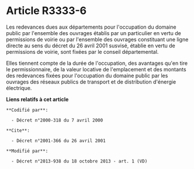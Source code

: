 # Article R3333-6

Les redevances dues aux départements pour l'occupation du domaine public par l'ensemble des ouvrages établis par un
particulier en vertu de permissions de voirie ou par l'ensemble des ouvrages constituant une ligne directe au sens du décret
du 26 avril 2001 susvisé, établie en vertu de permissions de voirie, sont fixées par le conseil départemental. 

Elles tiennent compte de la durée de l'occupation, des avantages qu'en tire le permissionnaire, de la valeur locative de
l'emplacement et des montants des redevances fixées pour l'occupation du domaine public par les ouvrages des réseaux publics
de transport et de distribution d'énergie électrique.

**Liens relatifs à cet article**

	**Codifié par**:

	  - Décret n°2000-318 du 7 avril 2000

	**Cite**:

	  - Décret n°2001-366 du 26 avril 2001

	**Modifié par**:

	  - Décret n°2013-938 du 18 octobre 2013 - art. 1 (VD)
